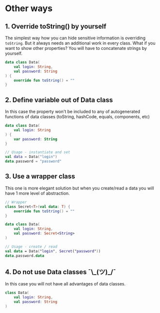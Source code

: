 # Other ways

## 1. Override toString() by yourself

The simplest way how you can hide sensitive information is overriding `toString`. 
But it always needs an additional work in every class. What if you want to show other properties?
You will have to concatenate strings by yourself. 


```kotlin
data class Data(
    val login: String,
    val password: String 
) {
    override fun toString() = ""
}
```

## 2. Define variable out of Data class

In this case the property won't be included to any of autogenerated functions of data classes (toString, hashCode, equals, components, etc)

```kotlin
data class Data(
    val login: String
) {
    var password: String
}

// Usage - instantiate and set
val data = Data("login")
data.password = "password"
```

## 3. Use a wrapper class

This one is more elegant solution but when you create/read a data you will have 1 more level of abstraction.

```kotlin
// Wrapper
class Secret<T>(val data: T) {
    override fun toString() = ""
}

data class Data(
    val login: String,
    val password: Secret<String>
)

// Usage - create / read
val data = Data("login", Secret("password"))
data.password.data
```

## 4. Do not use Data classes ¯\\\_(ツ)\_/¯

In this case you will not have all advantages of data classes. 

```kotlin
class Data(
    val login: String,
    val password: String
)
```